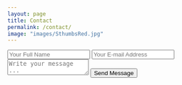 ```yaml
---
layout: page
title: Contact
permalink: /contact/
image: "images/SthumbsRed.jpg"
---
```




<!-- #1 -->
<form action="https://getsimpleform.com/messages?form_api_token=e3df0cbd038a66e07b6caadee4aaa477" method="post">
  <!-- the redirect_to is optional, the form will redirect to the referrer on submission -->
  <!-- #2 -->
  <input type='hidden' name='redirect_to' value='https://bedmond.github.io/thank-you' />
  <input type='text' name='name' placeholder='Your Full Name' />
  <input type='email' name='email' placeholder='Your E-mail Address' />
  <textarea name='message' placeholder='Write your message ...'></textarea>
  <input type='submit' value='Send Message' />
</form>